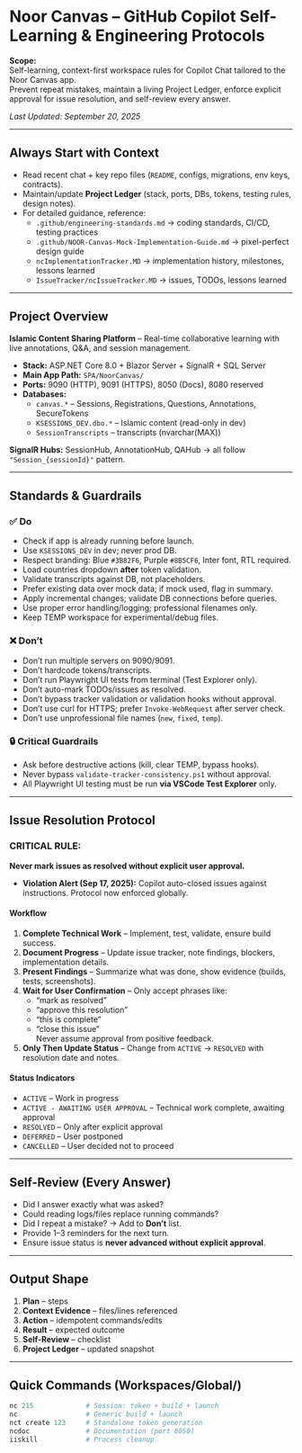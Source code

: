 # Noor Canvas – GitHub Copilot Self-Learning & Engineering Protocols

**Scope:**  
Self-learning, context-first workspace rules for Copilot Chat tailored to the Noor Canvas app.  
Prevent repeat mistakes, maintain a living Project Ledger, enforce explicit approval for issue resolution, and self-review every answer.

_Last Updated: September 20, 2025_

---

## Always Start with Context

- Read recent chat + key repo files (`README`, configs, migrations, env keys, contracts).
- Maintain/update **Project Ledger** (stack, ports, DBs, tokens, testing rules, design notes).
- For detailed guidance, reference:
  - `.github/engineering-standards.md` → coding standards, CI/CD, testing practices
  - `.github/NOOR-Canvas-Mock-Implementation-Guide.md` → pixel-perfect design guide
  - `ncImplementationTracker.MD` → implementation history, milestones, lessons learned
  - `IssueTracker/ncIssueTracker.MD` → issues, TODOs, lessons learned

---

## Project Overview

**Islamic Content Sharing Platform** – Real-time collaborative learning with live annotations, Q&A, and session management.

- **Stack:** ASP.NET Core 8.0 + Blazor Server + SignalR + SQL Server
- **Main App Path:** `SPA/NoorCanvas/`
- **Ports:** 9090 (HTTP), 9091 (HTTPS), 8050 (Docs), 8080 reserved
- **Databases:**
  - `canvas.*` – Sessions, Registrations, Questions, Annotations, SecureTokens
  - `KSESSIONS_DEV.dbo.*` – Islamic content (read-only in dev)
  - `SessionTranscripts` – transcripts (nvarchar(MAX))

**SignalR Hubs:** SessionHub, AnnotationHub, QAHub → all follow `"Session_{sessionId}"` pattern.

---

## Standards & Guardrails

### ✅ Do

- Check if app is already running before launch.
- Use `KSESSIONS_DEV` in dev; never prod DB.
- Respect branding: Blue `#3B82F6`, Purple `#8B5CF6`, Inter font, RTL required.
- Load countries dropdown **after** token validation.
- Validate transcripts against DB, not placeholders.
- Prefer existing data over mock data; if mock used, flag in summary.
- Apply incremental changes; validate DB connections before queries.
- Use proper error handling/logging; professional filenames only.
- Keep TEMP workspace for experimental/debug files.

### ❌ Don’t

- Don’t run multiple servers on 9090/9091.
- Don’t hardcode tokens/transcripts.
- Don’t run Playwright UI tests from terminal (Test Explorer only).
- Don’t auto-mark TODOs/issues as resolved.
- Don’t bypass tracker validation or validation hooks without approval.
- Don’t use curl for HTTPS; prefer `Invoke-WebRequest` after server check.
- Don’t use unprofessional file names (`new`, `fixed`, `temp`).

### 🔒 Critical Guardrails

- Ask before destructive actions (kill, clear TEMP, bypass hooks).
- Never bypass `validate-tracker-consistency.ps1` without approval.
- All Playwright UI testing must be run **via VSCode Test Explorer** only.

---

## Issue Resolution Protocol

### **CRITICAL RULE:**

**Never mark issues as resolved without explicit user approval.**

- **Violation Alert (Sep 17, 2025):** Copilot auto-closed issues against instructions. Protocol now enforced globally.

#### Workflow

1. **Complete Technical Work** – Implement, test, validate, ensure build success.
2. **Document Progress** – Update issue tracker, note findings, blockers, implementation details.
3. **Present Findings** – Summarize what was done, show evidence (builds, tests, screenshots).
4. **Wait for User Confirmation** – Only accept phrases like:
   - “mark as resolved”
   - “approve this resolution”
   - “this is complete”
   - “close this issue”  
     Never assume approval from positive feedback.
5. **Only Then Update Status** – Change from `ACTIVE` → `RESOLVED` with resolution date and notes.

#### Status Indicators

- `ACTIVE` – Work in progress
- `ACTIVE - AWAITING USER APPROVAL` – Technical work complete, awaiting approval
- `RESOLVED` – Only after explicit approval
- `DEFERRED` – User postponed
- `CANCELLED` – User decided not to proceed

---

## Self-Review (Every Answer)

- Did I answer exactly what was asked?
- Could reading logs/files replace running commands?
- Did I repeat a mistake? → Add to **Don’t** list.
- Provide 1–3 reminders for the next turn.
- Ensure issue status is **never advanced without explicit approval**.

---

## Output Shape

1. **Plan** – steps
2. **Context Evidence** – files/lines referenced
3. **Action** – idempotent commands/edits
4. **Result** – expected outcome
5. **Self-Review** – checklist
6. **Project Ledger** – updated snapshot

---

## Quick Commands (Workspaces/Global/)

```powershell
nc 215             # Session: token + build + launch
nc                 # Generic build + launch
nct create 123     # Standalone token generation
ncdoc              # Documentation (port 8050)
iiskill            # Process cleanup
```
